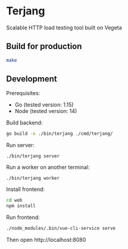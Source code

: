 # Terjang
Scalable HTTP load testing tool built on Vegeta


## Build for production

```bash
make
```

## Development

Prerequisites:
- Go (tested version: 1.15)
- Node (tested version: 14)

Build backend:

```bash
go build -o ./bin/terjang ./cmd/terjang/
```

Run server:

```
./bin/terjang server
```

Run a worker on another terminal:
```
./bin/terjang worker
```

Install frontend:

```bash
cd web
npm install
```

Run frontend:

```bash
./node_modules/.bin/vue-cli-service serve
```

Then open http://localhost:8080


